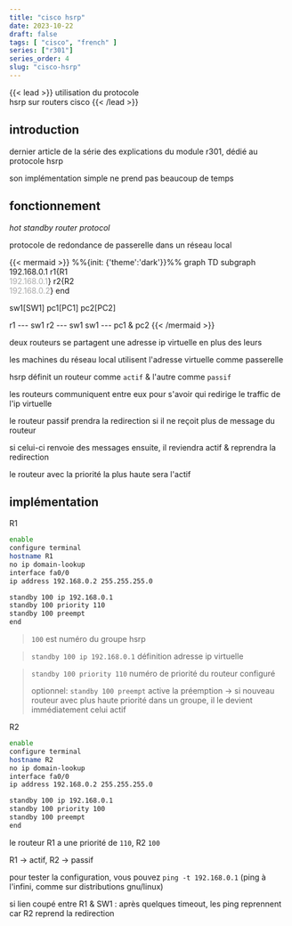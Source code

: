 ```yaml
---
title: "cisco hsrp"
date: 2023-10-22
draft: false
tags: [ "cisco", "french" ]
series: ["r301"]
series_order: 4
slug: "cisco-hsrp"
---
```


<!-- prologue -->

{{< lead >}}
utilisation du protocole  
hsrp sur routers cisco
{{< /lead >}}

<!-- article -->

## introduction

dernier article de la série des explications du module r301, dédié au protocole hsrp

son implémentation simple ne prend pas beaucoup de temps

## fonctionnement

*hot standby router protocol*

protocole de redondance de passerelle dans un réseau local

{{< mermaid >}}
%%{init: {'theme':'dark'}}%%
graph TD
subgraph 192.168.0.1
r1{R1<br><font color="#a9a9a9">192.168.0.1</font>}
r2{R2<br><font color="#a9a9a9">192.168.0.2</font>}
end

sw1[SW1]
pc1[PC1]
pc2[PC2]

r1 --- sw1
r2 --- sw1
sw1 --- pc1 & pc2
{{< /mermaid >}}

deux routeurs se partagent une adresse ip virtuelle en plus des leurs

les machines du réseau local utilisent l'adresse virtuelle comme passerelle

hsrp définit un routeur comme `actif` & l'autre comme `passif`

les routeurs communiquent entre eux pour s'avoir qui redirige le traffic de l'ip virtuelle

le routeur passif prendra la redirection si il ne reçoit plus de message du routeur 

si celui-ci renvoie des messages ensuite, il reviendra actif & reprendra la redirection

le routeur avec la priorité la plus haute sera l'actif

## implémentation

R1

```bash {hl_lines=["8-10"]}
enable
configure terminal
hostname R1
no ip domain-lookup
interface fa0/0
ip address 192.168.0.2 255.255.255.0

standby 100 ip 192.168.0.1
standby 100 priority 110
standby 100 preempt
end
```
> `100` est numéro du groupe hsrp

> `standby 100 ip 192.168.0.1` définition adresse ip virtuelle

> `standby 100 priority 110` numéro de priorité du routeur configuré
>
> optionnel:
> `standby 100 preempt` active la préemption -> si nouveau routeur avec plus haute priorité dans un groupe, il le devient immédiatement celui actif

R2

```bash {hl_lines=["8-10"]}
enable
configure terminal
hostname R2
no ip domain-lookup
interface fa0/0
ip address 192.168.0.2 255.255.255.0

standby 100 ip 192.168.0.1
standby 100 priority 100
standby 100 preempt
end
```

le routeur R1 a une priorité de `110`, R2 `100`

R1 -> actif, R2 -> passif

pour tester la configuration, vous pouvez `ping -t 192.168.0.1` (ping à l'infini, comme sur distributions gnu/linux)

si lien coupé entre R1 & SW1 : après quelques timeout, les ping reprennent car R2 reprend la redirection